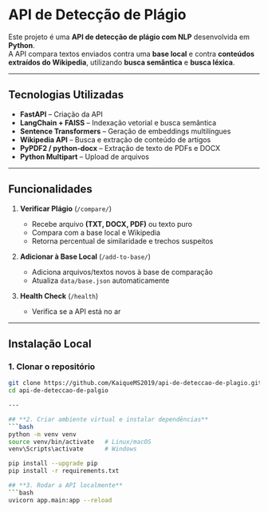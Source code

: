 # API de Detecção de Plágio

Este projeto é uma **API de detecção de plágio com NLP** desenvolvida em **Python**.  
A API compara textos enviados contra uma **base local** e contra **conteúdos extraídos do Wikipedia**, utilizando **busca semântica** e **busca léxica**.

---

## **Tecnologias Utilizadas**

- **FastAPI** – Criação da API
- **LangChain + FAISS** – Indexação vetorial e busca semântica
- **Sentence Transformers** – Geração de embeddings multilíngues
- **Wikipedia API** – Busca e extração de conteúdo de artigos
- **PyPDF2 / python-docx** – Extração de texto de PDFs e DOCX
- **Python Multipart** – Upload de arquivos

---

## **Funcionalidades**

1. **Verificar Plágio** (`/compare/`)
   - Recebe arquivo **(TXT, DOCX, PDF)** ou texto puro
   - Compara com a base local e Wikipedia
   - Retorna percentual de similaridade e trechos suspeitos

2. **Adicionar à Base Local** (`/add-to-base/`)
   - Adiciona arquivos/textos novos à base de comparação
   - Atualiza `data/base.json` automaticamente

3. **Health Check** (`/health`)
   - Verifica se a API está no ar

---

## **Instalação Local**

### **1. Clonar o repositório**
```bash
git clone https://github.com/KaiqueMS2019/api-de-deteccao-de-plagio.git
cd api-de-deteccao-de-palgio

---

## **2. Criar ambiente virtual e instalar dependências**
```bash
python -m venv venv
source venv/bin/activate   # Linux/macOS
venv\Scripts\activate      # Windows

pip install --upgrade pip
pip install -r requirements.txt

## **3. Rodar a API localmente**
```bash
uvicorn app.main:app --reload
